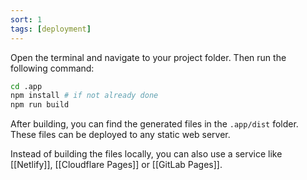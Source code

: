 ```yaml
---
sort: 1
tags: [deployment]
---
```


Open the terminal and navigate to your project folder. Then run the following command:

```bash
cd .app
npm install # if not already done
npm run build
```

After building, you can find the generated files in the `.app/dist` folder. These files can be deployed to any static web server.

Instead of building the files locally, you can also use a service like [[Netlify]], [[Cloudflare Pages]] or [[GitLab Pages]].
